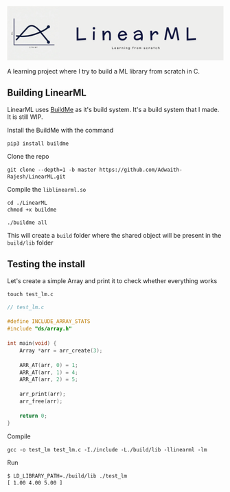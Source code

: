 ![LinearML banner](/assets/linear_ml_banner.png)

A learning project where I try to build a ML library from scratch in C.

## Building LinearML

LinearML uses [BuildMe](https://github.com/Adwaith-Rajesh/buildme) as it's build system. It's a build system that I made. It is still WIP.

Install the BuildMe with the command

```console
pip3 install buildme
```

Clone the repo

```console
git clone --depth=1 -b master https://github.com/Adwaith-Rajesh/LinearML.git
```

Compile the `liblinearml.so`

```console
cd ./LinearML
chmod +x buildme
```

```console
./buildme all
```

This will create a `build` folder where the shared object will be present in the `build/lib` folder

## Testing the install

Let's create a simple Array and print it to check whether everything works

```console
touch test_lm.c
```

```c
// test_lm.c

#define INCLUDE_ARRAY_STATS
#include "ds/array.h"

int main(void) {
    Array *arr = arr_create(3);

    ARR_AT(arr, 0) = 1;
    ARR_AT(arr, 1) = 4;
    ARR_AT(arr, 2) = 5;

    arr_print(arr);
    arr_free(arr);

    return 0;
}
```

Compile

```console
gcc -o test_lm test_lm.c -I./include -L./build/lib -llinearml -lm
```

Run

```console
$ LD_LIBRARY_PATH=./build/lib ./test_lm
[ 1.00 4.00 5.00 ]
```
